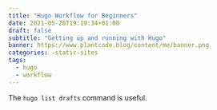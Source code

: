 ```yaml
---
title: "Hugo Workflow for Beginners"
date: 2021-05-26T19:19:34+01:00
draft: false
subtitle: "Getting up and running with Hugo"
banner: https://www.plantcode.blog/content/me/banner.png
categories: -static-sites
tags:
  - hugo
  - workflow
---
```


The `hugo list drafts` command is useful.
